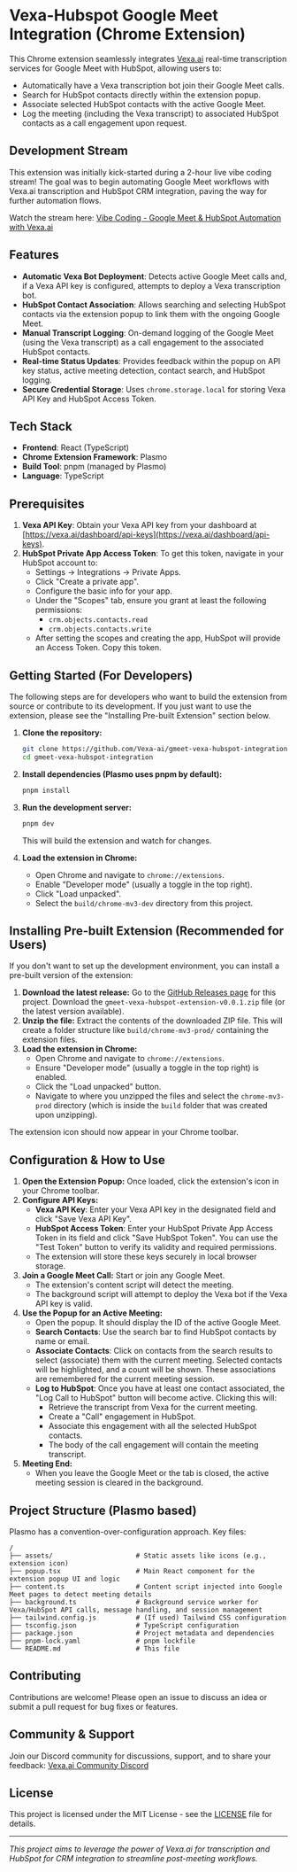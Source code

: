 # Vexa-Hubspot Google Meet Integration (Chrome Extension)

This Chrome extension seamlessly integrates [Vexa.ai](https://vexa.ai) real-time transcription services for Google Meet with HubSpot, allowing users to:
*   Automatically have a Vexa transcription bot join their Google Meet calls.
*   Search for HubSpot contacts directly within the extension popup.
*   Associate selected HubSpot contacts with the active Google Meet.
*   Log the meeting (including the Vexa transcript) to associated HubSpot contacts as a call engagement upon request.

## Development Stream

This extension was initially kick-started during a 2-hour live vibe coding stream! The goal was to begin automating Google Meet workflows with Vexa.ai transcription and HubSpot CRM integration, paving the way for further automation flows.

Watch the stream here: [Vibe Coding - Google Meet & HubSpot Automation with Vexa.ai](https://www.youtube.com/watch?v=oH1Qs-4p4Es)

## Features

*   **Automatic Vexa Bot Deployment**: Detects active Google Meet calls and, if a Vexa API key is configured, attempts to deploy a Vexa transcription bot.
*   **HubSpot Contact Association**: Allows searching and selecting HubSpot contacts via the extension popup to link them with the ongoing Google Meet.
*   **Manual Transcript Logging**: On-demand logging of the Google Meet (using the Vexa transcript) as a call engagement to the associated HubSpot contacts.
*   **Real-time Status Updates**: Provides feedback within the popup on API key status, active meeting detection, contact search, and HubSpot logging.
*   **Secure Credential Storage**: Uses `chrome.storage.local` for storing Vexa API Key and HubSpot Access Token.

## Tech Stack

*   **Frontend**: React (TypeScript)
*   **Chrome Extension Framework**: Plasmo
*   **Build Tool**: pnpm (managed by Plasmo)
*   **Language**: TypeScript

## Prerequisites

1.  **Vexa API Key**: Obtain your Vexa API key from your dashboard at [https://vexa.ai/dashboard/api-keys](https://vexa.ai/dashboard/api-keys).
2.  **HubSpot Private App Access Token**: To get this token, navigate in your HubSpot account to:
    *   Settings → Integrations → Private Apps.
    *   Click "Create a private app".
    *   Configure the basic info for your app.
    *   Under the "Scopes" tab, ensure you grant at least the following permissions:
        *   `crm.objects.contacts.read`
        *   `crm.objects.contacts.write`
    *   After setting the scopes and creating the app, HubSpot will provide an Access Token. Copy this token.

## Getting Started (For Developers)

The following steps are for developers who want to build the extension from source or contribute to its development. If you just want to use the extension, please see the "Installing Pre-built Extension" section below.

1.  **Clone the repository:**
    ```bash
    git clone https://github.com/Vexa-ai/gmeet-vexa-hubspot-integration.git
    cd gmeet-vexa-hubspot-integration
    ```

2.  **Install dependencies (Plasmo uses pnpm by default):**
    ```bash
    pnpm install
    ```

3.  **Run the development server:**
    ```bash
    pnpm dev
    ```
    This will build the extension and watch for changes.

4.  **Load the extension in Chrome:**
    *   Open Chrome and navigate to `chrome://extensions`.
    *   Enable "Developer mode" (usually a toggle in the top right).
    *   Click "Load unpacked".
    *   Select the `build/chrome-mv3-dev` directory from this project.

## Installing Pre-built Extension (Recommended for Users)

If you don't want to set up the development environment, you can install a pre-built version of the extension:

1.  **Download the latest release:** Go to the [GitHub Releases page](https://github.com/Vexa-ai/gmeet-vexa-hubspot-integration/releases) for this project. Download the `gmeet-vexa-hubspot-extension-v0.0.1.zip` file (or the latest version available).
2.  **Unzip the file:** Extract the contents of the downloaded ZIP file. This will create a folder structure like `build/chrome-mv3-prod/` containing the extension files.
3.  **Load the extension in Chrome:**
    *   Open Chrome and navigate to `chrome://extensions`.
    *   Ensure "Developer mode" (usually a toggle in the top right) is enabled.
    *   Click the "Load unpacked" button.
    *   Navigate to where you unzipped the files and select the `chrome-mv3-prod` directory (which is inside the `build` folder that was created upon unzipping).

The extension icon should now appear in your Chrome toolbar.

## Configuration & How to Use

1.  **Open the Extension Popup:** Once loaded, click the extension's icon in your Chrome toolbar.
2.  **Configure API Keys:**
    *   **Vexa API Key**: Enter your Vexa API key in the designated field and click "Save Vexa API Key".
    *   **HubSpot Access Token**: Enter your HubSpot Private App Access Token in its field and click "Save HubSpot Token". You can use the "Test Token" button to verify its validity and required permissions.
    *   The extension will store these keys securely in local browser storage.
3.  **Join a Google Meet Call:** Start or join any Google Meet.
    *   The extension's content script will detect the meeting.
    *   The background script will attempt to deploy the Vexa bot if the Vexa API key is valid.
4.  **Use the Popup for an Active Meeting:**
    *   Open the popup. It should display the ID of the active Google Meet.
    *   **Search Contacts**: Use the search bar to find HubSpot contacts by name or email.
    *   **Associate Contacts**: Click on contacts from the search results to select (associate) them with the current meeting. Selected contacts will be highlighted, and a count will be shown. These associations are remembered for the current meeting session.
    *   **Log to HubSpot**: Once you have at least one contact associated, the "Log Call to HubSpot" button will become active. Clicking this will:
        *   Retrieve the transcript from Vexa for the current meeting.
        *   Create a "Call" engagement in HubSpot.
        *   Associate this engagement with all the selected HubSpot contacts.
        *   The body of the call engagement will contain the meeting transcript.
5.  **Meeting End:**
    *   When you leave the Google Meet or the tab is closed, the active meeting session is cleared in the background.

## Project Structure (Plasmo based)

Plasmo has a convention-over-configuration approach. Key files:

```
/
├── assets/                     # Static assets like icons (e.g., extension icon)
├── popup.tsx                   # Main React component for the extension popup UI and logic
├── content.ts                  # Content script injected into Google Meet pages to detect meeting details
├── background.ts               # Background service worker for Vexa/HubSpot API calls, message handling, and session management
├── tailwind.config.js          # (If used) Tailwind CSS configuration
├── tsconfig.json               # TypeScript configuration
├── package.json                # Project metadata and dependencies
├── pnpm-lock.yaml              # pnpm lockfile
└── README.md                   # This file
```

## Contributing

Contributions are welcome! Please open an issue to discuss an idea or submit a pull request for bug fixes or features.

## Community & Support

Join our Discord community for discussions, support, and to share your feedback:
[Vexa.ai Community Discord](https://discord.gg/Ga9duGkVz9)

## License

This project is licensed under the MIT License - see the [LICENSE](LICENSE) file for details.

---

*This project aims to leverage the power of Vexa.ai for transcription and HubSpot for CRM integration to streamline post-meeting workflows.*
 